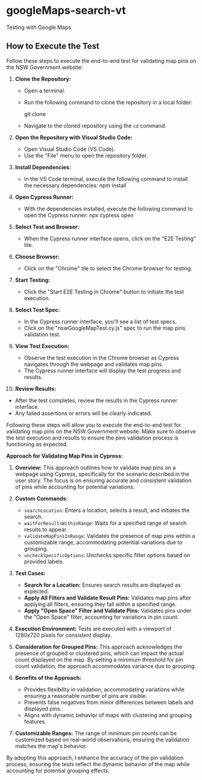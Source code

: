 # googleMaps-search-vt
Testing with Google Maps

## How to Execute the Test

Follow these steps to execute the end-to-end test for validating map pins on the NSW Government website:

1. **Clone the Repository:**
   - Open a terminal.
   - Run the following command to clone the repository in a local folder:

     git clone <repository-url>

   - Navigate to the cloned repository using the `cd` command.

2. **Open the Repository with Visual Studio Code:**
   - Open Visual Studio Code (VS Code).
   - Use the "File" menu to open the repository folder.

3. **Install Dependencies:**
   - In the VS Code terminal, execute the following command to install the necessary dependencies:
     npm install 

4. **Open Cypress Runner:**
   - With the dependencies installed, execute the following command to open the Cypress runner:
     npx cypress open


5. **Select Test and Browser:**
   - When the Cypress runner interface opens, click on the "E2E Testing" tile.

6. **Choose Browser:**
   - Click on the "Chrome" tile to select the Chrome browser for testing.

7. **Start Testing:**
   - Click the "Start E2E Testing in Chrome" button to initiate the test execution.

8. **Select Test Spec:**
   - In the Cypress runner interface, you'll see a list of test specs.
   - Click on the "nswGoogleMapTest.cy.js" spec to run the map pins validation test.

9. **View Test Execution:**
   - Observe the test execution in the Chrome browser as Cypress navigates through the webpage and validates map pins.
   - The Cypress runner interface will display the test progress and results.

10. **Review Results:**
   - After the test completes, review the results in the Cypress runner interface.
   - Any failed assertions or errors will be clearly indicated.

Following these steps will allow you to execute the end-to-end test for validating map pins on the NSW Government website. 
Make sure to observe the test execution and results to ensure the pins validation process is functioning as expected.

**Approach for Validating Map Pins in Cypress:**

1. **Overview:**
   This approach outlines how to validate map pins on a webpage using Cypress, specifically for the scenario described in the user story. The focus is on 
   ensuring accurate and consistent validation of pins while accounting for potential variations.

2. **Custom Commands:**
   - `searchLocation`: Enters a location, selects a result, and initiates the search.
   - `waitForResultsWithinRange`: Waits for a specified range of search results to appear.
   - `validateMapPinsInRange`: Validates the presence of map pins within a customizable range, accommodating potential variations due to grouping.
   - `uncheckSpecificOptions`: Unchecks specific filter options based on provided labels.

3. **Test Cases:**
   - **Search for a Location:** Ensures search results are displayed as expected.
   - **Apply All Filters and Validate Result Pins:** Validates map pins after applying all filters, ensuring they fall within a specified range.
   - **Apply "Open Space" Filter and Validate Pins:** Validates pins under the "Open Space" filter, accounting for variations in pin count.

4. **Execution Environment:**
   Tests are executed with a viewport of 1280x720 pixels for consistent display.

5. **Consideration for Grouped Pins:**
   This approach acknowledges the presence of grouped or clustered pins, which can impact the actual count displayed on the map. By setting a minimum 
   threshold for pin count validation, the approach accommodates variance due to grouping.

6. **Benefits of the Approach:**
   - Provides flexibility in validation, accommodating variations while ensuring a reasonable number of pins are visible.
   - Prevents false negatives from minor differences between labels and displayed pins.
   - Aligns with dynamic behavior of maps with clustering and grouping features.

7. **Customizable Ranges:**
   The range of minimum pin counts can be customized based on real-world observations, ensuring the validation matches the map's behavior.

By adopting this approach, I enhance the accuracy of the pin validation process, ensuring the tests reflect the dynamic behavior of the map while 
accounting for potential grouping effects.
